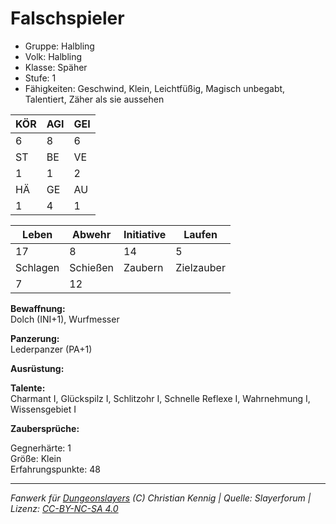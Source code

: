 # Falschspieler  
- Gruppe: Halbling  
- Volk: Halbling  
- Klasse: Späher  
- Stufe: 1  
- Fähigkeiten: Geschwind, Klein, Leichtfüßig, Magisch unbegabt, Talentiert, Zäher als sie aussehen  


| KÖR | AGI | GEI |  
| --- | --- | --- |  
| 6   | 8   | 6   |
| ST  | BE  | VE  |  
| 1   | 1   | 2   |
| HÄ  | GE  | AU  |  
| 1   | 4   | 1   |


| Leben    | Abwehr   | Initiative | Laufen     |
| -------- | -------- | ---------- | ---------- |
| 17       | 8        | 14         | 5          |
| Schlagen | Schießen | Zaubern    | Zielzauber |
| 7        | 12       |            |            |

**Bewaffnung:**  
Dolch (INI+1), Wurfmesser

**Panzerung:**  
Lederpanzer (PA+1)

**Ausrüstung:**  


**Talente:**  
Charmant I, Glückspilz I, Schlitzohr I, Schnelle Reflexe I, Wahrnehmung I, Wissensgebiet I

**Zaubersprüche:**  


Gegnerhärte: 1  
Größe: Klein  
Erfahrungspunkte: 48  



___
*Fanwerk für [Dungeonslayers](https://www.dungeonslayers.net/) (C) Christian Kennig | Quelle: Slayerforum | Lizenz: [CC-BY-NC-SA 4.0](https://creativecommons.org/licenses/by-nc-sa/4.0/deed.de)*
